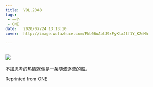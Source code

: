```yaml
---
title:	VOL.2848
tags:
 - 一个
 - ONE
date:	2020/07/24 13:13:10
cover:	http://image.wufazhuce.com/Fkb06uAbtJ9xFyKlxJtf1Y_K2eMh

---
```

![](http://image.wufazhuce.com/Fkb06uAbtJ9xFyKlxJtf1Y_K2eMh)
---

不加思考的热情就像是一条随波逐流的船。
 
Reprinted from ONE
